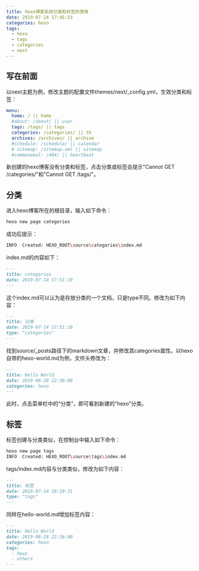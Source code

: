 ```yaml
---
title: hexo博客系统分类和标签的使用
date: 2019-07-14 17:45:53
categories: hexo
tags:
  - hexo
  - tags
  - categories
  - next
---
```

## 写在前面
以next主题为例，修改主题的配置文件themes/next/_config.yml，生效分类和标签：
```yml
menu:
  home: / || home
  #about: /about/ || user
  tags: /tags/ || tags
  categories: /categories/ || th
  archives: /archives/ || archive
  #schedule: /schedule/ || calendar
  # sitemap: /sitemap.xml || sitemap
  #commonweal: /404/ || heartbeat
```
新创建的hexo博客没有分类和标签，点击分类或标签会提示"Cannot GET /categories/"和"Cannot GET /tags/"。
## 分类
进入hexo博客所在的根目录，输入如下命令：
```bash
hexo new page categories
```
成功后提示：
```bash
INFO  Created: HEXO_ROOT\source\categories\index.md
```
index.md的内容如下：
```md
---
title: categories
date: 2019-07-14 17:51:10
---
```
这个index.md可以认为是存放分类的一个文档，只是type不同。修改为如下内容：
```md
---
title: 分类
date: 2019-07-14 17:51:10
type: "categories"
---
```
找到source/_posts路径下的markdown文章，并修改其categories属性。以hexo自带的hexo-world.md为例，文件头修改为：
```md
---
title: Hello World
date: 2019-06-28 22:36:00
categories: hexo
---
```
此时，点击菜单栏中的“分类”，即可看到新建的“hexo”分类。
## 标签
标签创建与分类类似，在控制台中输入如下命令：
```bash
hexo new page tags
INFO  Created: HEXO_ROOT\source\tags\index.md
```
tags/index.md内容与分类类似，修改为如下内容：
```md
---
title: 标签
date: 2019-07-14 18:19:31
type: "tags"
---
```
同样在hello-world.md增加标签内容：
```md
---
title: Hello World
date: 2019-06-28 22:36:00
categories: hexo
tags:
  - hexo
  - others
---
```
